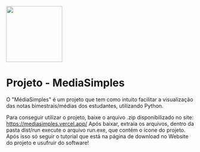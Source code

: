 <img src="https://mediasimples.vercel.app/static/img/faviconSITE.png" width="150" />

# Projeto - MediaSimples

O "MédiaSimples" é um projeto que tem como intuito facilitar a visualização das
notas bimestrais/médias dos estudantes, utilizando Python.

Para conseguir utilizar o projeto, baixe o arquivo .zip disponibilizado no site: https://mediasimples.vercel.app/ 
Após baixar, extraia os arquivos, dentro da pasta dist/run execute o arquivo run.exe, que contém o ícone do projeto.
Após isso só seguir o tutorial que está na página de download no Website do projeto e usufruir do software!
